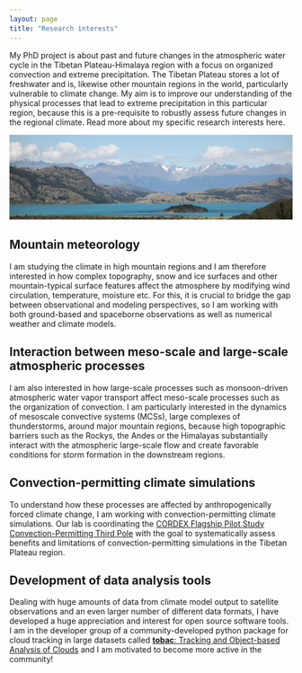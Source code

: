 ```yaml
---
layout: page
title: "Research interests"
---
```



My PhD project is about past and future changes in the atmospheric water cycle in the Tibetan Plateau-Himalaya region with a focus on organized convection and extreme precipitation. The Tibetan Plateau stores a lot of freshwater and is, likewise other mountain regions in the world, particularly vulnerable to climate change. My aim is to improve our understanding of the physical processes that lead to extreme precipitation in this particular region, because this is a pre-requisite to robustly assess future changes in the regional climate. Read more about my specific research interests here. 


<img src="header.jpg" class="center">


## Mountain meteorology

I am studying the climate in high mountain regions and I am therefore interested in how complex topography, snow and ice surfaces and other mountain-typical surface features affect the atmosphere by modifying wind circulation, temperature, moisture etc. For this, it is crucial to bridge the gap between observational and modeling perspectives, so I am working with both ground-based and spaceborne observations as well as numerical weather and climate models.


## Interaction between meso-scale and large-scale atmospheric processes 

I am also interested in how large-scale processes such as monsoon-driven atmospheric water vapor transport 
affect meso-scale processes such as the organization of convection. I am particularly interested in the dynamics of mesoscale convective systems (MCSs), large complexes of thunderstorms, around major mountain regions, because high topographic barriers such as the Rockys, the Andes or the 
Himalayas substantially interact with the atmospheric large-scale flow and create favorable conditions for storm formation 
in the downstream regions. 


## Convection-permitting climate simulations 

To understand how these processes are affected by anthropogenically forced climate change, I am working with 
convection-permitting climate simulations. Our lab is coordinating the [CORDEX Flagship Pilot Study](https://cordex.org/experiment-guidelines/flagship-pilot-studies/) [Convection-Permitting Third Pole](http://rcg.gvc.gu.se/cordex_fps_cptp/) with the goal to systematically  assess
benefits and limitations of convection-permitting simulations in the Tibetan Plateau region. 


## Development of data analysis tools 

Dealing with huge amounts of data from climate model output to satellite observations and an even larger number of different
data formats, I have developed a huge appreciation and interest for open source software tools. I am in the developer 
group of a community-developed python package for cloud tracking in large datasets called [**tobac**: Tracking and Object-based Analysis of Clouds](https://github.com/tobac-project/tobac) and I am motivated to become more active in the community! 
